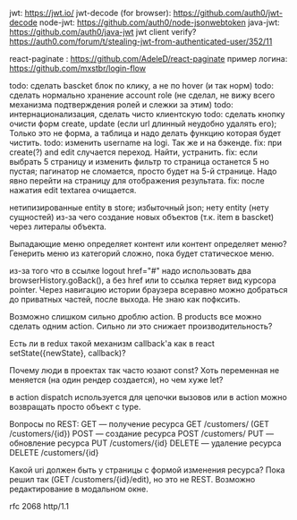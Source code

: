 
jwt: https://jwt.io/
jwt-decode (for browser): https://github.com/auth0/jwt-decode
node-jwt: https://github.com/auth0/node-jsonwebtoken
java-jwt: https://github.com/auth0/java-jwt
jwt client verify?https://auth0.com/forum/t/stealing-jwt-from-authenticated-user/352/11

react-paginate : https://github.com/AdeleD/react-paginate
пример логина: https://github.com/mxstbr/login-flow



todo: сделать bascket блок по клику, а не по hover (и так норм)
todo: сделать нормально хранение account role (не сделал, не вижу всего механизма подтверждения ролей и слежки за этим)
todo: интернационализация, сделать чисто клиентскую
todo: сделать кнопку очисти форм create, update (если url длинный неудобно удалять его); Только это не форма, а таблица и надо делать функцию которая будет чистить.
todo: изменить username на logi. Так же и на бэкенде.
fix: при create(?) and edit случается переход. Найти, устранить.
fix: если выбрать 5 страницу и изменить фильтр то страница останется 5 но пустая; пагинатор не сломается, просто будет на 5-й странице. Надо явно перейти на страницу для отображения результата.
fix: после нажатия edit textarea очищается.

нетипизированные entity в store; избыточный json; нету entity (нету сущностей) из-за чего создание новых объектов (т.к. item в bascket) через литералы объекта.

Выпадающие меню определяет контент или контент определяет меню? Генерить меню из категорий сложно, пока будет статическое меню.

из-за того что в ссылке logout href="#" надо использовать два browserHistory.goBack(), а без href или to ссылка теряет вид курсора pointer. Через навигацию истории браузера всеравно можно добраться до приватных частей, после выхода. Не знаю как пофксить.

Возможно слишком сильно дроблю action. В products все можно сделать одним action. Сильно ли это снижает производительность?

Есть ли в redux такой механизм callback'a как в react setState({newState}, callback)?

Почему люди в проектах так часто юзают const? Хоть переменная не меняется (на один рендер создается), но чем хуже let?

в action dispatch используется для цепочки вызовов или в action можно возвращать просто объект с type.

Вопросы по REST:
GET — получение ресурса   GET /customers/ (GET /customers/{id})
POST — создание ресурса   POST /customers/
PUT — обновление ресурса  PUT /customers/{id}
DELETE — удаление ресурса DELETE /customers/{id}

Какой uri должен быть у страницы с формой изменения ресурса? Пока решил так (GET /customers/{id}/edit), но это не REST. Возможно редактирование в модальном окне.


rfc 2068 http/1.1
